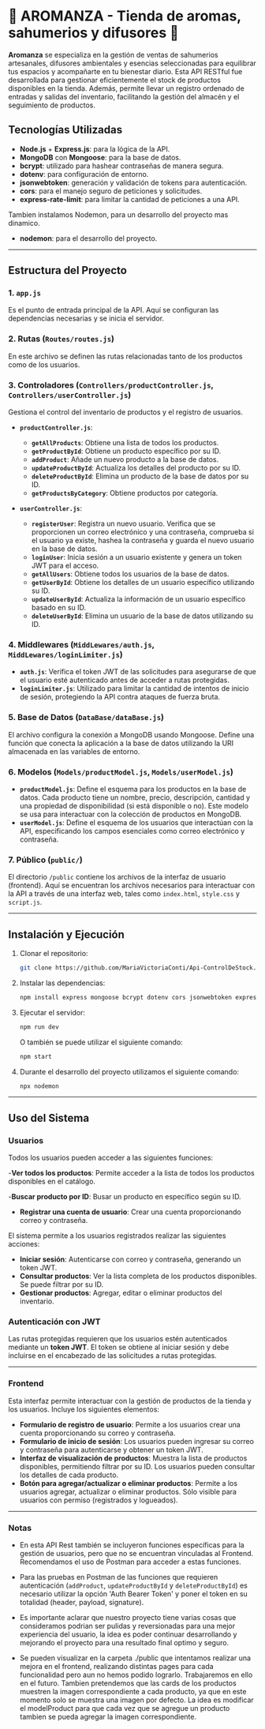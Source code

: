 # 🌸 AROMANZA - Tienda de aromas, sahumerios y difusores 🌸

**Aromanza** se especializa en la gestión de ventas de sahumerios artesanales, difusores ambientales y esencias seleccionadas para equilibrar tus espacios y acompañarte en tu bienestar diario. Esta API RESTful fue desarrollada para gestionar eficientemente el stock de productos disponibles en la tienda. Además, permite llevar un registro ordenado de entradas y salidas del inventario, facilitando la gestión del almacén y el seguimiento de productos.

## Tecnologías Utilizadas

- **Node.js** + **Express.js**: para la lógica de la API.
- **MongoDB** con **Mongoose**: para la base de datos.
- **bcrypt**: utilizado para hashear contraseñas de manera segura.
- **dotenv**: para configuración de entorno.
- **jsonwebtoken**: generación y validación de tokens para autenticación.
- **cors**: para el manejo seguro de peticiones y solicitudes.
- **express-rate-limit**: para limitar la cantidad de peticiones a una API.

Tambien instalamos Nodemon, para un desarrollo del proyecto mas dinamico. 
- **nodemon**: para el desarrollo del proyecto.

---

## Estructura del Proyecto

### 1. `app.js`

Es el punto de entrada principal de la API. Aquí se configuran las dependencias necesarias y se inicia el servidor.

### 2. **Rutas** (`Routes/routes.js`)

En este archivo se definen las rutas relacionadas tanto de los productos como de los usuarios.

### 3. **Controladores** (`Controllers/productController.js`, `Controllers/userController.js`)

Gestiona el control del inventario de productos y el registro de usuarios.

- **`productController.js`**: 
  - **`getAllProducts`**: Obtiene una lista de todos los productos.
  - **`getProductById`**: Obtiene un producto específico por su ID.
  - **`addProduct`**: Añade un nuevo producto a la base de datos.
  - **`updateProductById`**: Actualiza los detalles del producto por su ID.
  - **`deleteProductById`**: Elimina un producto de la base de datos por su ID.
  - **`getProductsByCategory`**: Obtiene productos por categoría.

- **`userController.js`**:
  - **`registerUser`**: Registra un nuevo usuario. Verifica que se proporcionen un correo electrónico y una contraseña, comprueba si el usuario ya existe, hashea la contraseña y guarda el nuevo usuario en la base de datos.
  - **`loginUser`**: Inicia sesión a un usuario existente y genera un token JWT para el acceso.
  - **`getAllUsers`**: Obtiene todos los usuarios de la base de datos.
  - **`getUserById`**: Obtiene los detalles de un usuario específico utilizando su ID.
  - **`updateUserById`**: Actualiza la información de un usuario específico basado en su ID.
  - **`deleteUserById`**: Elimina un usuario de la base de datos utilizando su ID.

  
### 4. **Middlewares** (`MiddLewares/auth.js`, `MiddLewares/loginLimiter.js`)

- **`auth.js`**: Verifica el token JWT de las solicitudes para asegurarse de que el usuario esté autenticado antes de acceder a rutas protegidas.
- **`loginLimiter.js`**: Utilizado para limitar la cantidad de intentos de inicio de sesión, protegiendo la API contra ataques de fuerza bruta.

### 5. **Base de Datos** (`DataBase/dataBase.js`)

El archivo configura la conexión a MongoDB usando Mongoose. Define una función que conecta la aplicación a la base de datos utilizando la URI almacenada en las variables de entorno. 

### 6. **Modelos** (`Models/productModel.js`, `Models/userModel.js`)

- **`productModel.js`**: Define el esquema para los productos en la base de datos. Cada producto tiene un nombre, precio, descripción, cantidad y una propiedad de disponibilidad (si está disponible o no). Este modelo se usa para interactuar con la colección de productos en MongoDB.
- **`userModel.js`**: Define el esquema de los usuarios que interactúan con la API, especificando los campos esenciales como correo electrónico y contraseña.

### 7. Público (`public/`)

El directorio `/public` contiene los archivos de la interfaz de usuario (frontend). Aquí se encuentran los archivos necesarios para interactuar con la API a través de una interfaz web, tales como `index.html`, `style.css` y `script.js`.

---

## Instalación y Ejecución

1. Clonar el repositorio:
   ```bash
   git clone https://github.com/MariaVictoriaConti/Api-ControlDeStock.git

   ```
2. Instalar las dependencias:
   ```bash
   npm install express mongoose bcrypt dotenv cors jsonwebtoken express-rate-limit  
   ```
3. Ejecutar el servidor:
   ```bash
   npm run dev
   ```
   O también se puede utilizar el siguiente comando:
   ```bash
   npm start
   ```
4. Durante el desarrollo del proyecto utilizamos el siguiente comando:
   ```bash
   npx nodemon
   ```

---

## Uso del Sistema

### **Usuarios**

Todos los usuarios pueden acceder a las siguientes funciones:

-**Ver todos los productos**: Permite acceder a la lista de todos los productos disponibles en el catálogo.

-**Buscar producto por ID**: Busar un producto en específico según su ID.

- **Registrar una cuenta de usuario**: Crear una cuenta proporcionando correo y contraseña.

El sistema permite a los usuarios registrados realizar las siguientes acciones:

- **Iniciar sesión**: Autenticarse con correo y contraseña, generando un token JWT.
- **Consultar productos**: Ver la lista completa de los productos disponibles. Se puede filtrar por su ID.
- **Gestionar productos**: Agregar, editar o eliminar productos del inventario. 


### **Autenticación con JWT**

Las rutas protegidas requieren que los usuarios estén autenticados mediante un **token JWT**. El token se obtiene al iniciar sesión y debe incluirse en el encabezado de las solicitudes a rutas protegidas.

---

### **Frontend**

Esta interfaz permite interactuar con la gestión de productos de la tienda y los usuarios. Incluye los siguientes elementos:

- **Formulario de registro de usuario**: Permite a los usuarios crear una cuenta proporcionando su correo y contraseña.
- **Formulario de inicio de sesión**: Los usuarios pueden ingresar su correo y contraseña para autenticarse y obtener un token JWT.
- **Interfaz de visualización de productos**: Muestra la lista de productos disponibles, permitiendo filtrar por su ID. Los usuarios pueden consultar los detalles de cada producto.
- **Botón para agregar/actualizar o eliminar productos**: Permite a los usuarios agregar, actualizar o eliminar productos. Sólo visible para usuarios con permiso (registrados y logueados).

---

### **Notas**

- En esta API Rest también se incluyeron funciones específicas para la gestión de usuarios, pero que no se encuentran vinculadas al Frontend. Recomendamos el uso de Postman para acceder a estas funciones. 

- Para las pruebas en Postman de las funciones que requieren autenticación (`addProduct`, `updateProductById` y `deleteProductById`) es necesario utilizar la opción 'Auth Bearer Token' y poner el token en su totalidad (header, payload, signature).

- Es importante aclarar que nuestro proyecto tiene varias cosas que consideramos podrian ser pulidas y reversionadas para una mejor experiencia del usuario, la idea es poder continuar desarrollando y mejorando el proyecto para una resultado final optimo y seguro.

- Se pueden visualizar en la carpeta ./public que intentamos realizar una mejora en el frontend, realizando distintas pages para cada funcionalidad pero aun no hemos podido lograrlo. Trabajaremos en ello en el futuro. Tambien pretendemos que las cards de los productos muestren la imagen correspondiente a cada producto, ya que en este momento solo se muestra una imagen por defecto. La idea es modificar el modelProduct para que cada vez que se agregue un producto tambien se pueda agregar la imagen correspondiente.